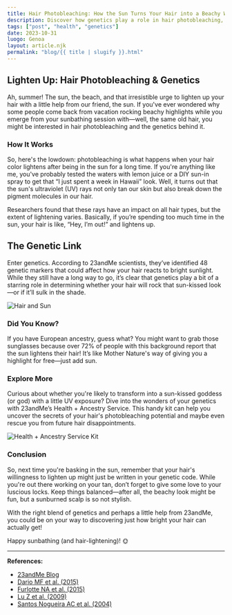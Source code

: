 ```yaml
---
title: Hair Photobleaching: How the Sun Turns Your Hair into a Beachy Wonder
description: Discover how genetics play a role in hair photobleaching, and why some people get that sun-kissed look while others don't.
tags: ["post", "health", "genetics"]
date: 2023-10-31
luogo: Genoa
layout: article.njk
permalink: "blog/{{ title | slugify }}.html"
---
```


## Lighten Up: Hair Photobleaching & Genetics

Ah, summer! The sun, the beach, and that irresistible urge to lighten up your hair with a little help from our friend, the sun. If you've ever wondered why some people come back from vacation rocking beachy highlights while you emerge from your sunbathing session with—well, the same old hair, you might be interested in hair photobleaching and the genetics behind it.

### How It Works

So, here's the lowdown: photobleaching is what happens when your hair color lightens after being in the sun for a long time. If you're anything like me, you've probably tested the waters with lemon juice or a DIY sun-in spray to get that “I just spent a week in Hawaii” look. Well, it turns out that the sun's ultraviolet (UV) rays not only tan our skin but also break down the pigment molecules in our hair. 

Researchers found that these rays have an impact on all hair types, but the extent of lightening varies. Basically, if you’re spending too much time in the sun, your hair is like, “Hey, I’m out!” and lightens up.

## The Genetic Link

Enter genetics. According to 23andMe scientists, they’ve identified 48 genetic markers that could affect how your hair reacts to bright sunlight. While they still have a long way to go, it’s clear that genetics play a bit of a starring role in determining whether your hair will rock that sun-kissed look—or if it’ll sulk in the shade.

![Hair and Sun](https://pub-prd-seohub-us-west-2.s3.us-west-2.amazonaws.com/wp-content/uploads/sites/2/2021/07/hair_photobleaching.386095cda5c7.png)

### Did You Know?

If you have European ancestry, guess what? You might want to grab those sunglasses because over 72% of people with this background report that the sun lightens their hair! It’s like Mother Nature's way of giving you a highlight for free—just add sun.

### Explore More

Curious about whether you're likely to transform into a sun-kissed goddess (or god) with a little UV exposure? Dive into the wonders of your genetics with 23andMe’s Health + Ancestry Service. This handy kit can help you uncover the secrets of your hair's photobleaching potential and maybe even rescue you from future hair disappointments.

![Health + Ancestry Service Kit](https://pub-prd-seohub-us-west-2.s3.us-west-2.amazonaws.com/wp-content/uploads/sites/2/2022/03/HA-Kit-Image-1.png)

### Conclusion

So, next time you're basking in the sun, remember that your hair's willingness to lighten up might just be written in your genetic code. While you're out there working on your tan, don’t forget to give some love to your luscious locks. Keep things balanced—after all, the beachy look might be fun, but a sunburned scalp is so not stylish.

With the right blend of genetics and perhaps a little help from 23andMe, you could be on your way to discovering just how bright your hair can actually get!

Happy sunbathing (and hair-lightening)! 🌞

---

**References:**

- [23andMe Blog](https://blog.23andme.com/health-traits/itching-to-see-23andmes-new-trait-reports/)
- [Dario MF et al. (2015)](https://www.ncbi.nlm.nih.gov/pubmed/26454659)
- [Furlotte NA et al. (2015)](https://permalinks.23andme.com/pdf/23-12_predictivemodel_methodology_02oct2015.pdf)
- [Lu Z et al. (2009)](https://www.ncbi.nlm.nih.gov/pubmed/19158839)
- [Santos Nogueira AC et al. (2004)](https://www.ncbi.nlm.nih.gov/pubmed/15157906)